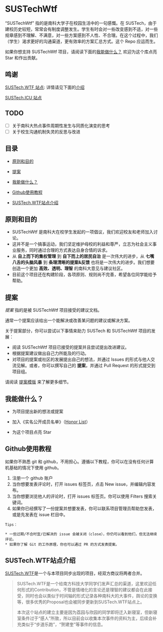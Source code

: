 SUSTechWtf
======

“SUSTechWtf” 指的是南科大学子在校园生活中的一句感慨。在 SUSTech，由于建校历史较短，常常会有制度调整发生。学生有时会对一些改变感到不适，对一些规章感到不理解、不满意，对一些方案感到不人性、不合理。在这个过程中，我们（学生）渴求更好的沟通渠道，更有效率的方案汇总方式。这个 Repo 应运而生。

如果你想支持 SUSTechWtf 项目，请阅读下面的[我能做什么？](#我能做什么) 欢迎为这个库点亮 Star 和作出贡献。

鸣谢
---
[SUSTech.WTF 站点](https://www.sustech.wtf): 详情请见下面的[介绍](#sustechwtf站点介绍)

[SUSTech.ICU 站点](http://sustech.icu)

TODO
---
- [ ] 关于南科大热点事件周期性发生与同质化演变的思考
- [ ] 关于校生沟通机制失灵的反思与改进

目录
---
- [原则和目的](#原则和目的)

- [提案](#提案)

- [我能做什么？](#我能做什么)

- [Github使用教程](#github使用教程)

- [SUSTech.WTF站点介绍](#sustechwtf站点介绍)

原则和目的
---

* SUSTechWtf 是南科大在校学生发起的一项倡议，我们欢迎校友和老师加入讨论。
* 这并不是一个搞事运动，我们坚定维护母校的利益和尊严，立志为社会主义事业服务，同时通过合理的方式表达自身合情的诉求。
* 从 **自上而下的集权管理** 到 **自下而上的居民自治** 是一次伟大的进步，从 **七嘴八舌的头脑风暴** 到 **条理清晰的提案&反馈** 也将是一次伟大的进步。我们想要创造一个更加 **高效、透明、理智** 的南科大意见与建议社区。
* 目前这个项目还在构建阶段，各项原则、规则尚不完善，希望各位同学能给予帮助。

提案
---

*提案* 指的是被 SUSTechWtf 项目接受的建议文档。

通常一个提案应该给出一个能解决或改善某问题的建议或解决方案。

关于提案部分，你可以尝试以下事情来助力 SUSTech 和 SUSTechWtf 项目的发展：

- 阅读 SUSTechWtf 项目已接受的提案并且尝试提出改进建议。
- 根据提案建议做出自己力所能及的行动。
- 对项目的提案或社区的发展提出自己的想法，并通过 Issues 的形式与他人交流见解。或者，你可以撰写自己的 **提案**，并通过 Pull Request 的形式提交到项目组。

请阅读 [提案模版](proposal/proposal_template.md) 来了解更多细节。

我能做什么？
---

- 为项目提出新的想法或提案

- 加入《实名公开成员名单》（[Honor List](honor_list.md)）

- 为这个项目点亮 Star

Github使用教程
---
如果你不熟悉 git 和 github，不用担心。遵循以下教程，你可以在没有任何计算机基础的情况下使用 github。

1. 注册一个 github 账户
2. 当你想要发表评论时，打开 issues 标签页，点击 New issue，并编辑内容发布。
3. 当你想要浏览他人的评论时，打开 issues 标签页。你可以使用 Filters 搜索关键词。
4. 如果你已经撰写了一份提案并想要发表，你可以联系项目管理员帮助您发表，或是先发表在 issue 栏目中。

```
Tips：

* 一些过期/不合时宜/已解决的 issue 会被关闭（close），你仍可以看到他们，但无法继续评论。
* 如果你了解 Git 的工作原理，你也可以通过 PR 的方式发表提案。
```

SUSTech.WTF站点介绍
---
[SUSTech.WTF](https://www.sustech.wtf)是一个与本项目同步出现的项目，经双方商议将两者合并。

> SUSTech.WTF是一个给南方科技大学同学们发声汇总的渠道，这里欢迎任何形式的Contribution，不管是情绪化的言论还是理智的建议都会在此接受，同时也会以类似于时间轴的形式记录各种南科大的大事件，舆论的变换等，很多优秀的Proposal也会被同步更新到SUSTech.WTF站点上。
>
> 本次这个站点的建立主要是因为荔园与欣园的同学即将迁入新寝室，但新寝室条件过于“感人”所致，所以目前会以收集本次事件的资料为主，后续会补充类似于“步道乐跑”，“贺建奎”等事件的信息。

